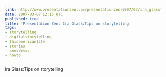 ```yaml
---
link: http://www.presentationzen.com/presentationzen/2007/03/ira_glasstips_o.html
date: 2007-03-07 12:15 UTC
published: true
title: 'Presentation Zen: Ira Glass:Tips on storytelling'
tags:
- storytelling
- digitalstorytelling
- thisamericanlife
- stories
- anecdotes
- howto
---
```


Ira Glass:Tips on storytelling
